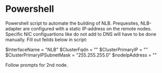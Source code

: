 # Powershell

Powershell script to automate the building of NLB. Prequesites, NLB-adapter are configured with a static IP-address on the remote nodes. Specific NIC configuartions like do not add to DNS will have to be done manually.
Fill out feilds below in script: 

$InterfaceName = "NLB"
$ClusterFqdn = "<DNS-name>"
$ClusterPrimaryIP = "<IP>"
$ClusterPrimaryIPSubnetMask = "255.255.255.0"
$nodeIpAddress = "<node IP>"
  
 Follow prompts for 2nd node.
